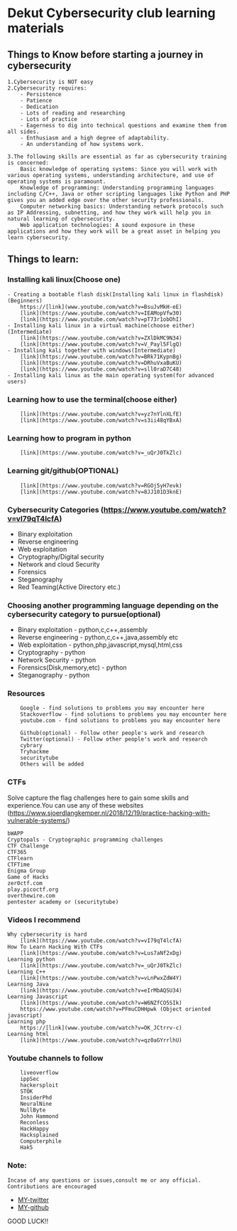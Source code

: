# Dekut Cybersecurity club learning materials

## Things to Know before starting a journey in cybersecurity
```
1.Cybersecurity is NOT easy
2.Cybersecurity requires:
	- Persistence
	- Patience
	- Dedication
	- Lots of reading and researching
	- Lots of practice
    - Eagerness to dig into technical questions and examine them from all sides.
    - Enthusiasm and a high degree of adaptability.
    - An understanding of how systems work.

3.The following skills are essential as far as cybersecurity training is concerned:
    Basic knowledge of operating systems: Since you will work with various operating systems, understanding architecture, and use of operating systems is paramount.
    Knowledge of programming: Understanding programming languages including C/C++, Java or other scripting languages like Python and PHP gives you an added edge over the other security professionals.
    Computer networking basics: Understanding network protocols such as IP Addressing, subnetting, and how they work will help you in natural learning of cybersecurity.
    Web application technologies: A sound exposure in these applications and how they work will be a great asset in helping you learn cybersecurity.
```



## Things to learn:
### Installing kali linux(Choose one)
	
```
- Creating a bootable flash disk(Installing kali linux in flashdisk)(Beginners)
	https://[link](www.youtube.com/watch?v=BsuJvMkH-eE)
	[link](https://www.youtube.com/watch?v=IEAMopVfw30)
	[link](https://www.youtube.com/watch?v=pT73r1obOhI)
- Installing kali linux in a virtual machine(choose either)(Intermediate)
	[link](https://www.youtube.com/watch?v=ZXlDkMC9N34)
	[link](https://www.youtube.com/watch?v=V_Payl5FlgQ)
- Installing kali together with windows(Intermediate)
	[link](https://www.youtube.com/watch?v=BRk71KypnBg)
	[link](https://www.youtube.com/watch?v=DRhuVxaBuKU)
	[link](https://www.youtube.com/watch?v=sll0raD7C48)
- Installing kali linux as the main operating system(for advanced users)
```

### Learning how to use the terminal(choose either)
```
	[link](https://www.youtube.com/watch?v=yz7nYlnXLfE)
	[link](https://www.youtube.com/watch?v=s3ii48qYBxA)
```

### Learning how to program in python
```
	[link](https://www.youtube.com/watch?v=_uQrJ0TkZlc)
```

### Learning git/github(OPTIONAL)
```
	[link](https://www.youtube.com/watch?v=RGOj5yH7evk)
	[link](https://www.youtube.com/watch?v=8JJ101D3knE)
```

### Cybersecurity Categories (https://www.youtube.com/watch?v=vI79qT4lcfA)
- Binary exploitation
- Reverse engineering
- Web exploitation
- Cryptography/Digital security
- Network and cloud Security
- Forensics 
- Steganography
- Red Teaming(Active Directory etc.)

### Choosing another programming language depending on the cybersecurity category to pursue(optional)
- Binary exploitation - python,c,c++,assembly
- Reverse engineering - python,c,c++,java,assembly etc
- Web exploitation - python,php,javascript,mysql,html,css
- Cryptography - python
- Network Security - python
- Forensics(Disk,memory,etc)  - python
- Steganography - python

### Resources
```
	Google - find solutions to problems you may encounter here
	Stackoverflow - find solutions to problems you may encounter here
	youtube.com - find solutions to problems you may encounter here

	Github(optional) - Follow other people's work and research
	Twitter(optional) - Follow other people's work and research
	cybrary
	Tryhackme
	securitytube
	Others will be added
```

### CTFs
Solve capture the flag challenges here to gain some skills and experience.You can use any of these websites
(https://www.sjoerdlangkemper.nl/2018/12/19/practice-hacking-with-vulnerable-systems/)
```
bWAPP
Cryptopals - Cryptographic programming challenges
CTF Challenge
CTF365
CTFlearn
CTFTime
Enigma Group
Game of Hacks
zer0ctf.com 
play.picoctf.org 
overthewire.com 
pentester academy or (securitytube)
```
### Videos I recommend
```
Why cybersecurity is hard
	[link](https://www.youtube.com/watch?v=vI79qT4lcfA)
How To Learn Hacking With CTFs
	[link](https://www.youtube.com/watch?v=Lus7aNf2xDg)
Learning python
	[link](https://www.youtube.com/watch?v=_uQrJ0TkZlc)
Learning C++
	[link](https://www.youtube.com/watch?v=vLnPwxZdW4Y)
Learning Java
	[link](https://www.youtube.com/watch?v=eIrMbAQSU34)
Learning Javascript
	[link](https://www.youtube.com/watch?v=W6NZfCO5SIk)
	https://www.youtube.com/watch?v=PFmuCDHHpwk (Object oriented javascript)
Learning php
	https://[link](www.youtube.com/watch?v=OK_JCtrrv-c)
Learning html
	[link](https://www.youtube.com/watch?v=qz0aGYrrlhU)
```

### Youtube channels to follow
```
	liveoverflow
	ippSec
	hackersploit
	STÖK
	InsiderPhd
	NeuralNine
	NullByte
	John Hammond
	Reconless
	HackHappy
	Hacksplained
	Computerphile
	Hak5
```

### Note:
```
Incase of any questions or issues,consult me or any official.
Contributions are encouraged
```
- [MY-twitter](https://twitter.com/xubzer0)
- [MY-github](https://github.com/xubzero)

GOOD LUCK!!
